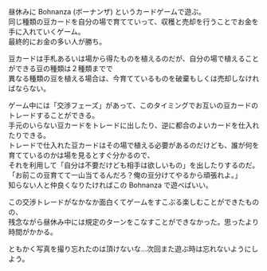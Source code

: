 昼休みに Bohnanza (ボーナンザ) というカードゲームで遊ぶ。  
同じ種類の豆カードを自分の場で育てていって、収穫と売却を行うことでお金を手に入れていくゲーム。  
最終的にお金の多い人が勝ち。

豆カードは手札あるいは場から得たものを植えるのだが、自分の場で植えることができる豆の種類は２種類までで  
異なる種類の豆を植える場合は、今育てているものを破棄もしくは売却しなければならない。

ゲーム中には「交渉フェーズ」があって、このタイミングでお互いの豆カードのトレードすることができる。  
手元のいらない豆カードをトレードに出したり、逆に都合のよいカードを仕入れたりできる。  
トレードで仕入れた豆カードはその場で植える必要があるのだけども、誰が何を育てているのかは場を見るとすぐ分かるので、  
それを利用して「自分は不要だけども相手は欲しいもの」を出したりするのだ。  
「お前この豆育てて一山当てるんだろ？俺の豆分けてやるから頑張れよ。」  
知らない人と仲良くなりたければこの Bohnanza で遊べばいい。

この交渉トレードがなかなか面白くてゲームをすこぶる楽しむことができたものの、  
残念ながら昼休み中には規定のターンをこなすことができなかった。思ったより時間がかかる。

ともかく写真を撮り忘れたのは頂けないな…次回また遊ぶ時は忘れないようにしよう。
